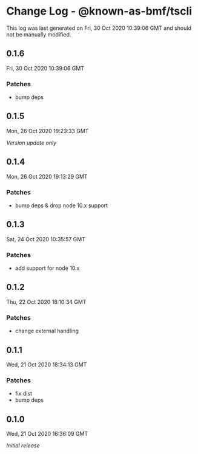 # Change Log - @known-as-bmf/tscli

This log was last generated on Fri, 30 Oct 2020 10:39:06 GMT and should not be manually modified.

## 0.1.6
Fri, 30 Oct 2020 10:39:06 GMT

### Patches

- bump deps

## 0.1.5
Mon, 26 Oct 2020 19:23:33 GMT

_Version update only_

## 0.1.4
Mon, 26 Oct 2020 19:13:29 GMT

### Patches

- bump deps & drop node 10.x support

## 0.1.3
Sat, 24 Oct 2020 10:35:57 GMT

### Patches

- add support for node 10.x

## 0.1.2
Thu, 22 Oct 2020 18:10:34 GMT

### Patches

- change external handling

## 0.1.1
Wed, 21 Oct 2020 18:34:13 GMT

### Patches

- fix dist
- bump deps

## 0.1.0
Wed, 21 Oct 2020 16:36:09 GMT

_Initial release_

